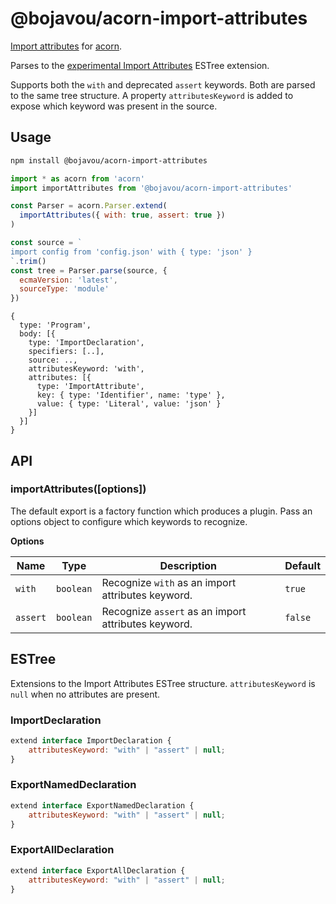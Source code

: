 # @bojavou/acorn-import-attributes

[Import attributes](https://github.com/tc39/proposal-import-attributes) for [acorn](https://github.com/acornjs/acorn).

Parses to the [experimental Import Attributes](https://github.com/estree/estree/blob/master/experimental/import-attributes.md) ESTree extension.

Supports both the `with` and deprecated `assert` keywords. Both are parsed to the same tree structure. A property `attributesKeyword` is added to expose which keyword was present in the source.

## Usage

```sh
npm install @bojavou/acorn-import-attributes
```

```js
import * as acorn from 'acorn'
import importAttributes from '@bojavou/acorn-import-attributes'

const Parser = acorn.Parser.extend(
  importAttributes({ with: true, assert: true })
)

const source = `
import config from 'config.json' with { type: 'json' }
`.trim()
const tree = Parser.parse(source, {
  ecmaVersion: 'latest',
  sourceType: 'module'
})
```

```
{
  type: 'Program',
  body: [{
    type: 'ImportDeclaration',
    specifiers: [..],
    source: ..,
    attributesKeyword: 'with',
    attributes: [{
      type: 'ImportAttribute',
      key: { type: 'Identifier', name: 'type' },
      value: { type: 'Literal', value: 'json' }
    }]
  }]
}
```

## API

### importAttributes([options])

The default export is a factory function which produces a plugin. Pass an options object to configure which keywords to recognize.

**Options**

| Name | Type | Description | Default |
| ---- | ---- | ----------- | ------- |
| `with` | `boolean` | Recognize `with` as an import attributes keyword. | `true` |
| `assert` | `boolean` | Recognize `assert` as an import attributes keyword. | `false` |


## ESTree

Extensions to the Import Attributes ESTree structure. `attributesKeyword` is `null` when no attributes are present.

### ImportDeclaration

```js
extend interface ImportDeclaration {
    attributesKeyword: "with" | "assert" | null;
}
```

### ExportNamedDeclaration

```js
extend interface ExportNamedDeclaration {
    attributesKeyword: "with" | "assert" | null;
}
```

### ExportAllDeclaration

```js
extend interface ExportAllDeclaration {
    attributesKeyword: "with" | "assert" | null;
}
```
